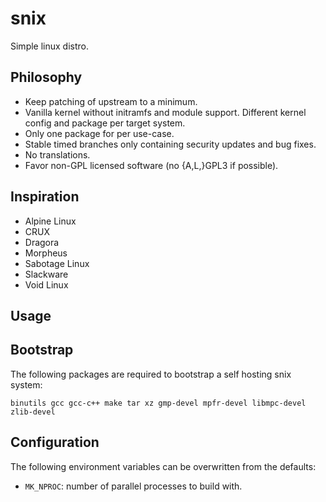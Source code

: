 snix
====

Simple linux distro.

Philosophy
----------

* Keep patching of upstream to a minimum.
* Vanilla kernel without initramfs and module support. Different kernel
  config and package per target system.
* Only one package for per use-case.
* Stable timed branches only containing security updates and bug fixes.
* No translations.
* Favor non-GPL licensed software (no {A,L,}GPL3 if possible).

Inspiration
-----------

* Alpine Linux
* CRUX
* Dragora
* Morpheus
* Sabotage Linux
* Slackware
* Void Linux

Usage
-----

## Bootstrap

The following packages are required to bootstrap a self hosting snix
system:

    binutils gcc gcc-c++ make tar xz gmp-devel mpfr-devel libmpc-devel zlib-devel

## Configuration

The following environment variables can be overwritten from the defaults:

* `MK_NPROC`: number of parallel processes to build with.
